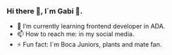### Hi there 👋, I´m Gabi 🙂.
- 🌱 I’m currently learning frontend developer in ADA.
- 📫 How to reach me: in my social media.
- ⚡ Fun fact: I´m Boca Juniors, plants and mate fan.
